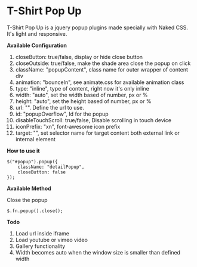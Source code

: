 T-Shirt Pop Up
==============

T-Shirt Pop Up is a jquery popup plugins made specially with Naked CSS. It's light and responsive.

**Available Configuration**

1. closeButton: true/false, display or hide close button
2. closeOutside: true/false, make the shade area close the popup on click
3. className: "popupContent", class name for outer wrapper of content div
4. animation: "bounceIn", see animate.css for available animation class
5. type: "inline", type of content, right now it's only inline
6. width: "auto", set the width based of number, px or %
7. height: "auto", set the height based of number, px or %
8. url: "". Define the url to use.
9. id: "popupOverflow", Id for the popup
10. disableTouchScroll: true/false, Disable scrolling in touch device
11. iconPrefix: "xn", font-awesome icon prefix
12. target: "", set selector name for target content both external link or internal element

**How to use it**

	$("#popup").popup({
		className: "detailPopup",
		closeButton: false
	});

**Available Method**

Close the popup

	$.fn.popup().close();

**Todo**

1. Load url inside iframe
2. Load youtube or vimeo video
3. Gallery functionality
4. Width becomes auto when the window size is smaller than defined width
